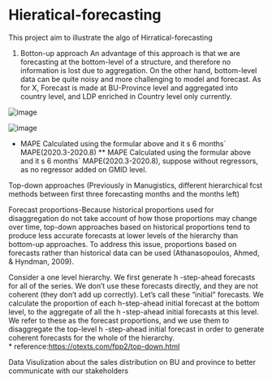 # Hieratical-forecasting
This project aim to illustrate the algo of Hirratical-forecasting
1) Botton-up approach 
An advantage of this approach is that we are forecasting at the bottom-level of a structure, and therefore no information is lost due to aggregation. On the other hand, bottom-level data can be quite noisy and more challenging to model and forecast.
As for X, Forecast is made at BU-Province level and aggregated into country level, and LDP enriched in Country level only currently. 


![image](https://user-images.githubusercontent.com/65513033/154527049-96b60299-bccb-4f4e-9645-885c165684df.png)

![image](https://user-images.githubusercontent.com/65513033/154528226-fd63c019-5bbc-49ee-a819-5aa1a7ce94d4.png)
* MAPE Calculated using the formular above and it s 6 months´ MAPE(2020.3-2020.8)
** MAPE Calculated using the formular above and it s 6 months´ MAPE(2020.3-2020.8), suppose without regressors, as no regressor added on GMID level.

Top-down approaches (Previously in Manugistics, different hierarchical fcst methods between first three forecasting months and the months left)

Forecast proportions-Because historical proportions used for disaggregation do not take account of how those proportions may change over time, top-down approaches based on historical proportions tend to produce less accurate forecasts at lower levels of the hierarchy than bottom-up approaches. To address this issue, proportions based on forecasts rather than historical data can be used (Athanasopoulos, Ahmed, & Hyndman, 2009).

Consider a one level hierarchy. We first generate h -step-ahead forecasts for all of the series. We don’t use these forecasts directly, and they are not coherent (they don’t add up correctly). Let’s call these “initial” forecasts. We calculate the proportion of each  h-step-ahead initial forecast at the bottom level, to the aggregate of all the h -step-ahead initial forecasts at this level. We refer to these as the forecast proportions, and we use them to disaggregate the top-level  h -step-ahead initial forecast in order to generate coherent forecasts for the whole of the hierarchy.                                                                
                                                                                                                                                                                                                                                          * reference:https://otexts.com/fpp2/top-down.html

Data Visulization about the sales distribution on BU and province to better communicate with our stakeholders




